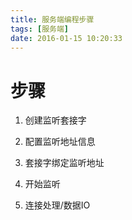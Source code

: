 ```yaml
---
title: 服务端编程步骤
tags: [服务端]
date: 2016-01-15 10:20:33
---
```


# 步骤

1.  创建监听套接字

1.  配置监听地址信息

1.  套接字绑定监听地址

1.  开始监听

1.  连接处理/数据IO
